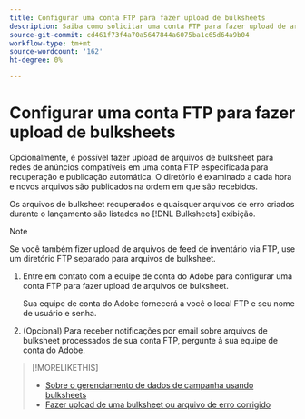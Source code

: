 ```yaml
---
title: Configurar uma conta FTP para fazer upload de bulksheets
description: Saiba como solicitar uma conta FTP para fazer upload de arquivos de bulksheet.
source-git-commit: cd461f73f4a70a5647844a6075ba1c65d64a9b04
workflow-type: tm+mt
source-wordcount: '162'
ht-degree: 0%

---
```


# Configurar uma conta FTP para fazer upload de bulksheets

Opcionalmente, é possível fazer upload de arquivos de bulksheet para redes de anúncios compatíveis em uma conta FTP especificada para recuperação e publicação automática. O diretório é examinado a cada hora e novos arquivos são publicados na ordem em que são recebidos.

Os arquivos de bulksheet recuperados e quaisquer arquivos de erro criados durante o lançamento são listados no [!DNL Bulksheets] exibição.

>[!NOTE]
>
>Se você também fizer upload de arquivos de feed de inventário via FTP, use um diretório FTP separado para arquivos de bulksheet.

1. Entre em contato com a equipe de conta do Adobe para configurar uma conta FTP para fazer upload de arquivos de bulksheet.

   Sua equipe de conta do Adobe fornecerá a você o local FTP e seu nome de usuário e senha.

1. (Opcional) Para receber notificações por email sobre arquivos de bulksheet processados de sua conta FTP, pergunte à sua equipe de conta do Adobe.

>[!MORELIKETHIS]
>
>* [Sobre o gerenciamento de dados de campanha usando bulksheets](bulksheet-about.md)
>* [Fazer upload de uma bulksheet ou arquivo de erro corrigido](bulksheet-upload.md)

